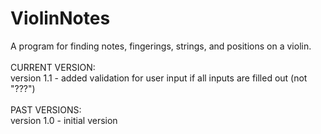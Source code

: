# ViolinNotes
A program for finding notes, fingerings, strings, and positions on a violin.
<br><br>
CURRENT VERSION:
<br>
version 1.1 - added validation for user input if all inputs are filled out (not "???")
<br><br>
PAST VERSIONS:
<br>
version 1.0 - initial version

